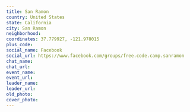 ```yaml
---
title: San Ramon
country: United States
state: California
city: San Ramon
neighborhood: 
coordinates: 37.779927, -121.978015
plus_code:
social_name: Facebook
social_url: https://www.facebook.com/groups/free.code.camp.sanramon
chat_name:
chat_url:
event_name:
event_url:
leader_name:
leader_url:
old_photo: 
cover_photo:
---
```

